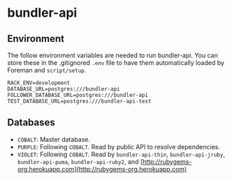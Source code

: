bundler-api
===========

Environment
-----------

The follow environment variables are needed to run bundler-api. You can 
store these in the .gitignored ````.env```` file to have them automatically 
loaded by Foreman and ````script/setup````.

    RACK_ENV=development
    DATABASE_URL=postgres:///bundler-api
    FOLLOWER_DATABASE_URL=postgres:///bundler-api
    TEST_DATABASE_URL=postgres:///bundler-api-test


Databases
---------

  - `COBALT`: Master database.
  - `PURPLE`: Following `COBALT`. Read by public API to resolve dependencies.
  - `VIOLET`: Following `COBALT`. Read by `bundler-api-thin`,
    `bundler-api-jruby`, `bundler-api-puma`, `bundler-api-ruby2`, and
    [http://rubygems-org.herokuapp.com](http://rubygems-org.herokuapp.com)
